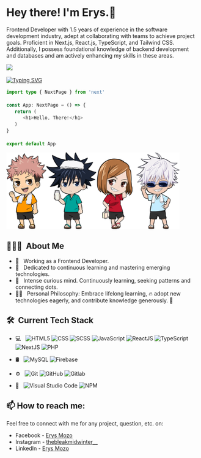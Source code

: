 <h1> Hey there! I'm Erys.👋</h1>
<p>Frontend Developer with 1.5 years of experience in the software development industry, adept at collaborating with teams to achieve project goals. Proficient in Next.js, React.js, TypeScript, and Tailwind CSS. Additionally, I possess foundational knowledge of backend development and databases and am actively enhancing my skills in these areas.</p>

![](https://komarev.com/ghpvc/?username=eryscode7)

[![Typing SVG](https://readme-typing-svg.demolab.com?font=Fira+Code&weight=600&duration=2000&pause=2000&color=42F7DD&vCenter=true&width=435&lines=Front+End+Engineer;Front+End+Developer;JavaScript+Developer)](https://git.io/typing-svg)

```typescript
import type { NextPage } from 'next'

const App: NextPage = () => {
   return (
      <h1>Hello, There!</h1>
   )
}

export default App
```

<p>
   <img height="200" src="https://github.com/ErysCode7/ErysCode7/blob/master/jujutsu_homies.png"/>
</p>



<h2> 👨🏻‍💻 &nbsp;About Me </h2>

- 💼 &nbsp; Working as a Frontend Developer.
- 🌱 &nbsp; Dedicated to continuous learning and mastering emerging technologies.
- 🧠 &nbsp; Intense curious mind. Continuously learning, seeking patterns and connecting dots.
- 👨‍💻 &nbsp; Personal Philosophy: Embrace lifelong learning, 🔥 adopt new technologies eagerly, and contribute knowledge generously. 🎉

<h2> 🛠 &nbsp;Current Tech Stack</h2>

- 💻 &nbsp;
  ![HTML5](https://img.shields.io/badge/-HTML5-333333?style=flat&logo=HTML5)
  ![CSS](https://img.shields.io/badge/-CSS-333333?style=flat&logo=CSS3&logoColor=1572B6)
  ![SCSS](https://img.shields.io/badge/-SCSS-333333?style=flat&logo=sass)
  ![JavaScript](https://img.shields.io/badge/-JavaScript-333333?style=flat&logo=javascript)
  ![ReactJS](https://img.shields.io/badge/-ReactJS-333333?style=flat&logo=react)
  ![TypeScript](https://img.shields.io/badge/-TypeScript-333333?style=flat&logo=typescript)
  ![NextJS](https://img.shields.io/badge/-NextJS-333333?style=flat&logo=next.js)
  ![PHP](https://img.shields.io/badge/-PHP-333333?style=flat&logo=php)
- 🛢 &nbsp;
  ![MySQL](https://img.shields.io/badge/-MySQL-333333?style=flat&logo=mysql)
  ![Firebase](https://img.shields.io/badge/-Firebase-333333?style=flat&logo=firebase)

- ⚙️ &nbsp;
  ![Git](https://img.shields.io/badge/-Git-333333?style=flat&logo=git)
  ![GitHub](https://img.shields.io/badge/-GitHub-333333?style=flat&logo=github)
  ![Gitlab](https://img.shields.io/badge/-Gitlab-333333?style=flat&logo=gitlab)

- 🔧 &nbsp;
  ![Visual Studio Code](https://img.shields.io/badge/-Visual%20Studio%20Code-333333?style=flat&logo=visual-studio-code&logoColor=007ACC)
  ![NPM](https://img.shields.io/badge/-npm-333333?style=flat&logo=npm)
  
## 📫 How to reach me:

Feel free to connect with me for any project, question, etc. on:
- Facebook - [Erys Mozo](https://web.facebook.com/erys.mozo/)
- Instagram - [thebleakmidwinter__](https://www.instagram.com/thebleakmidwinter__/)
- LinkedIn - [Erys Mozo](https://www.linkedin.com/in/erys-mozo-280190230/)

 
